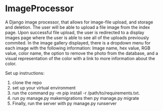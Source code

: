 # ImageProcessor

 A Django image processor, that allows for image-file upload, and storage and deletion. 
 The user will be able to upload a file image from the index page. Upon successful file upload, the user is redirected to a display images page where the user is able to see all of the uploads previously commited. In the image gallery displayed, there is a dropdown menu for each image with the following information: Image name, hex value, RGB value, color name, the option to remove the photo from the database, and a visual representation of the color with a link to more information about the color. 


 Set up instructions: 

1) clone the repo
2) set up your virtual environment
3) run the command py -m pip install -r /path/to/requirements.txt.
4) run py manage.py makemigrations then py manage.py migrate
5) Finally, run the server with py manage.py runserver 
